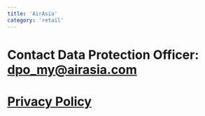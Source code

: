 ```yaml
---
title: 'AirAsia'
category: 'retail'
---
```


# Contact Data Protection Officer: dpo_my@airasia.com

# [Privacy Policy](https://www.airasia.com/aa/about-us/en/gb/privacy-statement.html#contact)
